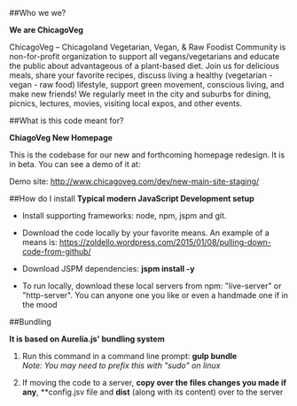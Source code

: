 ##Who we we?

**We are ChicagoVeg**

ChicagoVeg – Chicagoland Vegetarian, Vegan, & Raw Foodist Community is non-for-profit organization to support all vegans/vegetarians and educate the public about advantageous of a plant-based diet. Join us for delicious meals, share your favorite recipes, discuss living a healthy (vegetarian - vegan - raw food) lifestyle, support green movement, conscious living, and make new friends! We regularly meet in the city and suburbs for dining, picnics, lectures, movies, visiting local expos, and other events.

##What is this code meant for?

**ChiagoVeg New Homepage**

This is the codebase for our new and forthcoming homepage redesign. It is in beta. You can see a demo of it at: 

Demo site: http://www.chicagoveg.com/dev/new-main-site-staging/

##How do I install
**Typical modern JavaScript Development setup**

- Install supporting frameworks: node, npm, jspm and git. 

- Download the code locally by your favorite means. An example of a means is: https://zoldello.wordpress.com/2015/01/08/pulling-down-code-from-github/

- Download JSPM dependencies: **jspm install -y**

- To run locally, download these local servers from npm: "live-server" or "http-server". You can anyone one you like or even a handmade one if in the mood

##Bundling

**It is based on Aurelia.js' bundling system**

1. Run this command in a command line prompt: **gulp bundle** <br>
  <i>Note: You may need to prefix this with "sudo" on linux</i>

2. If moving the code to a server, **copy over the files changes you made if any**, **config.jsv file and **dist** (along with its content) over to the server 

